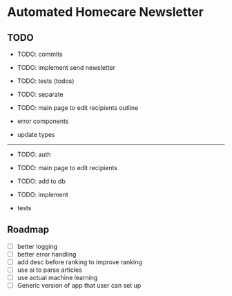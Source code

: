 # Automated Homecare Newsletter

## TODO

- TODO: commits

- TODO: implement send newsletter

- TODO: tests (todos)

- TODO: separate

- TODO: main page to edit recipients outline
- error components
- update types

---

- TODO: auth

- TODO: main page to edit recipients
- TODO: add to db
- TODO: implement

- tests

## Roadmap

- [ ] better logging
- [ ] better error handling
- [ ] add desc before ranking to improve ranking
- [ ] use ai to parse articles
- [ ] use actual machine learning
- [ ] Generic version of app that user can set up
